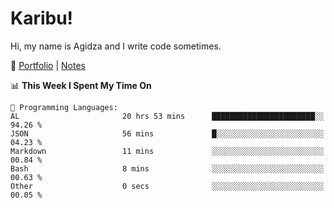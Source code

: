 # Karibu!
Hi, my name is Agidza and I write code sometimes.

🫧 [Portfolio](https://lynnagidza.github.io/) | [Notes](https://medium.com/me/stories/public)

<!--START_SECTION:waka-->
📊 **This Week I Spent My Time On** 

```text
💬 Programming Languages: 
AL                       20 hrs 53 mins      ███████████████████████░░   94.26 % 
JSON                     56 mins             █░░░░░░░░░░░░░░░░░░░░░░░░   04.23 % 
Markdown                 11 mins             ░░░░░░░░░░░░░░░░░░░░░░░░░   00.84 % 
Bash                     8 mins              ░░░░░░░░░░░░░░░░░░░░░░░░░   00.63 % 
Other                    0 secs              ░░░░░░░░░░░░░░░░░░░░░░░░░   00.05 % 

```


<!--END_SECTION:waka-->
<!--#### 💟 **Digital Swag**
[![@agidza's Holopin board](https://holopin.me/agidza)](https://holopin.io/@agidza)
